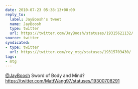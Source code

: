 ```yaml
---
date: 2010-07-23 05:38:13+00:00
reply_to:
  label: JayBoosh's tweet
  name: JayBoosh
  type: twitter
  url: https://twitter.com/JayBoosh/statuses/19315621132/
source: twitter
syndicated:
- type: twitter
  url: https://twitter.com/roy_mtg/statuses/19315703430/
tags:
- mtg
---
```


[@JayBoosh](https://twitter.com/JayBoosh/) Sword of Body and Mind? https://twitter.com/MattWang97/statuses/19300708291